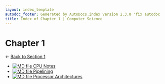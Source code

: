 ```yaml
---
layout: index_template
autodoc_footer: Generated by AutoDocs.index version 2.3.0 "fix autodoc failing if it already deleted the folders" ⓒ Starwort, 2020
title: Index of Chapter 1 | Computer Science
---
```


# **Chapter 1**

← [Back to Section 1](..)

- [![MD file](https://img.icons8.com/windows/512/03dac6/regular-document.png) CPU Notes](./Paper_1/section_1/chapter_1/CPU_notes.html)
- [![MD file](https://img.icons8.com/windows/512/03dac6/regular-document.png) Pipelining](./Paper_1/section_1/chapter_1/pipelining.html)
- [![MD file](https://img.icons8.com/windows/512/03dac6/regular-document.png) Processor Architectures](./Paper_1/section_1/chapter_1/processor_architectures.html)
